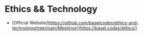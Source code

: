 # Ethics && Technology

* [Official Website](https://github.com/baselcodes/ethics-and-technology/tree/main/Meetings](https://basel.codes/ethics/)
